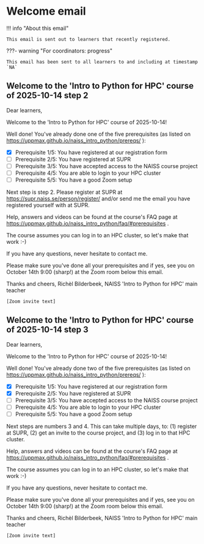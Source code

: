 # Welcome email

!!! info "About this email"

    This email is sent out to learners that recently registered.

???- warning "For coordinators: progress"

    This email has been sent to all learners to and including at timestamp
    `NA`

<!-- markdownlint-disable MD013 --><!-- Allow clean copy-paste of 80+ characters -->

## Welcome to the 'Intro to Python for HPC' course of 2025-10-14 step 2

Dear learners,

Welcome to the 'Intro to Python for HPC' course of 2025-10-14!

Well done! You've already done one of the five prerequisites (as listed on <https://uppmax.github.io/naiss_intro_python/prereqs/> ):

- [x] Prerequisite 1/5: You have registered at our registration form
- [ ] Prerequisite 2/5: You have registered at SUPR
- [ ] Prerequisite 3/5: You have accepted access to the NAISS course project
- [ ] Prerequisite 4/5: You are able to login to your HPC cluster
- [ ] Prerequisite 5/5: You have a good Zoom setup

Next step is step 2. Please register at SUPR at https://supr.naiss.se/person/register/ 
and/or send me the email you have registered yourself with at SUPR.

Help, answers and videos can be found at the course's FAQ page at <https://uppmax.github.io/naiss_intro_python/faq/#prerequisites> .

The course assumes you can log in to an HPC cluster, so let's make that work :-)

If you have any questions, never hesitate to contact me.

Please make sure you've done all your prerequisites and if yes, see you on October 14th 9:00 (sharp!) at the Zoom room below this email.

Thanks and cheers, Richèl Bilderbeek, NAISS 'Intro to Python for HPC' main teacher


`[Zoom invite text]`


## Welcome to the 'Intro to Python for HPC' course of 2025-10-14 step 3

Dear learners,

Welcome to the 'Intro to Python for HPC' course of 2025-10-14!

Well done! You've already done two of the five prerequisites (as listed on <https://uppmax.github.io/naiss_intro_python/prereqs/> ):

- [x] Prerequisite 1/5: You have registered at our registration form
- [x] Prerequisite 2/5: You have registered at SUPR
- [ ] Prerequisite 3/5: You have accepted access to the NAISS course project
- [ ] Prerequisite 4/5: You are able to login to your HPC cluster
- [ ] Prerequisite 5/5: You have a good Zoom setup

Next steps are numbers 3 and 4. 
This can take multiple days, to: (1) register at SUPR, (2) get an invite to the course project, and (3) log in to that HPC cluster.

Help, answers and videos can be found at the course's FAQ page at <https://uppmax.github.io/naiss_intro_python/faq/#prerequisites> .

The course assumes you can log in to an HPC cluster, so let's make that work :-)

If you have any questions, never hesitate to contact me.

Please make sure you've done all your prerequisites and if yes, see you on October 14th 9:00 (sharp!) at the Zoom room below this email.

Thanks and cheers, Richèl Bilderbeek, NAISS 'Intro to Python for HPC' main teacher


`[Zoom invite text]`
